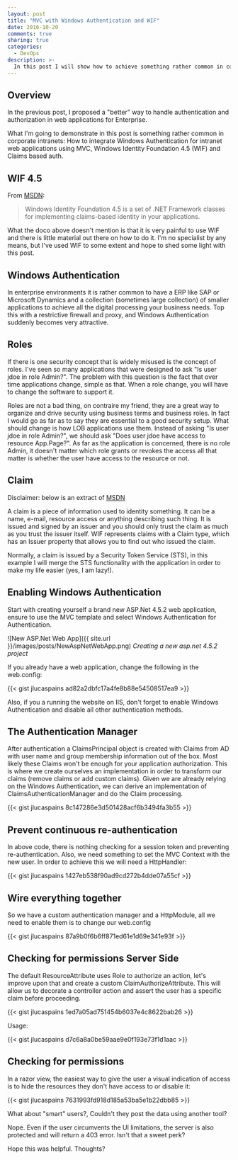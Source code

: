 ```yaml
---
layout: post
title: "MVC with Windows Authentication and WIF"
date: 2016-10-20
comments: true
sharing: true
categories: 
  - DevOps
description: >-
  In this post I will show how to achieve something rather common in corporate intranets: How to integrate Windows Authentication for web applications using MVC, Windows Identity Foundation 4.5 (WIF) and Claims based auth. 
---
```


## Overview
In the previous post, I proposed a "better" way to handle authentication and authorization in web applications for Enterprise. 

What I'm going to demonstrate in this post is something rather common in corporate intranets: How to integrate Windows Authentication for intranet web applications using MVC,  Windows Identity Foundation 4.5 (WIF) and Claims based auth. 

## WIF 4.5
From [MSDN](https://msdn.microsoft.com/en-us/library/hh291066(v=vs.110).aspx):

> Windows Identity Foundation 4.5 is a set of .NET Framework classes for implementing claims-based identity in your applications.

What the doco above doesn't mention is that it is very painful to use WIF and there is little material out there on how to do it. I'm no specialist by any means, but I've used WIF to some extent and hope to shed some light with this post.  

## Windows Authentication
In enterprise environments it is rather common to have a ERP like SAP or Microsoft Dynamics and a collection (sometimes large collection) of smaller applications to achieve all the digital processing your business needs. Top this with a restrictive firewall and proxy, and Windows Authentication suddenly becomes very attractive.

## Roles
If there is one security concept that is widely misused is the concept of roles. I've seen so many applications that were designed to ask "Is user jdoe in role Admin?". The problem with this question is the fact that over time applications change, simple as that. When a role change, you will have to change the software to support it.

Roles are not a bad thing, on contraire my friend, they are a great way to organize and drive security using business terms and business roles. In fact I would go as far as to say they are essential to a good security setup. What should change is how LOB applications use them. Instead of asking "Is user jdoe in role Admin?", we should ask "Does user jdoe have access to resource App.Page?". As far as the application is concerned, there is no role Admin, it doesn't matter which role grants or revokes the access all that matter is whether the user have access to the resource or not. 

## Claim
Disclaimer: below is an extract of [MSDN](https://msdn.microsoft.com/en-us/library/ee517291.aspx)

A claim is a piece of information used to identity something. It can be a name, e-mail, resource access or anything describing such thing. It is issued and signed by an issuer and you should only trust the claim as much as you trust the issuer itself. WIF represents claims with a Claim type, which has an Issuer property that allows you to find out who issued the claim.

Normally, a claim is issued by a Security Token Service (STS), in this example I will merge the STS functionality with the application in order to make my life easier (yes, I am lazy!).

## Enabling Windows Authentication
Start with creating yourself a brand new ASP.Net 4.5.2 web application, ensure to use the MVC template and select Windows Authentication for Authentication.

![New ASP.Net Web App]({{ site.url }}/images/posts/NewAspNetWebApp.png)
*Creating a new asp.net 4.5.2 project*

If you already have a web application, change the following in the web.config:

{{< gist jlucaspains ad82a2dbfc17a4fe8b88e54508517ea9 >}}

Also, if you a running the website on IIS, don't forget to enable Windows Authentication and disable all other authentication methods.

## The Authentication Manager
After authentication a ClaimsPrincipal object is created with Claims from AD with user name and group membership information out of the box. Most likely these Claims won't be enough for your application authorization. This is where we create ourselves an implementation in order to transform our claims (remove claims or add custom claims). Given we are already relying on the Windows Authentication, we can derive an implementation of ClaimsAuthenticationManager and do the Claim processing.

{{< gist jlucaspains 8c147286e3d501428acf6b3494fa3b55 >}}

## Prevent continuous re-authentication
In above code, there is nothing checking for a session token and preventing re-authentication. Also, we need something to set the MVC Context with the new user. In order to achieve this we will need a HttpHandler:

{{< gist jlucaspains 1427eb538f90ad9cd272b4dde07a55cf >}}

## Wire everything together
So we have a custom authentication manager and a HttpModule, all we  need to enable them is to change our web.config 

{{< gist jlucaspains 87a9b0f6b6ff871ed61e1d69e341e93f >}}

## Checking for permissions Server Side
The default ResourceAttribute uses Role to authorize an action, let's improve upon that and create a custom ClaimAuthorizeAttribute. This will allow us to decorate a controller action and assert the user has a specific claim before proceeding.

{{< gist jlucaspains 1ed7a05ad751454b6037e4c8622bab26 >}}

Usage:

{{< gist jlucaspains d7c6a8a0be59aae9e0f193e73f1d1aac >}}

## Checking for permissions
In a razor view, the easiest way to give the user a visual indication of access is to hide the resources they don't have access to or disable it:

{{< gist jlucaspains 7631993fd918d185a53ba5e1b22dbb85 >}}

What about "smart" users?, Couldn't they post the data using another tool?

Nope. Even if the user circumvents the UI limitations, the server is also protected and will return a 403 error. Isn't that a sweet perk? 

Hope this was helpful. Thoughts?